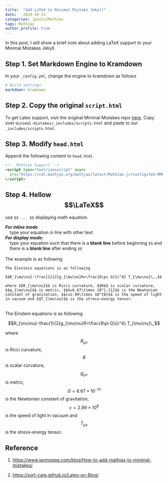 ```yaml
---
title:  "Add LaTeX to Minimal Mistake Jekyll"
date:   2020-10-31
categories: /posts/MathJax
tags: MathJax
author_profile: true
---
```


In this post, I will show a brief note about adding LaTeX support to your Minimal Mistakes Jekyll.


## Step 1. Set Markdown Engine to Kramdown

In your `_config.yml`, change the engine to kramdown as follows

```yml
# Build settings
markdown: kramdown
```

## Step 2. Copy the original `script.html`

To get Latex support, visit the original Minimal Mistakes repo [here](https://github.com/mmistakes/minimal-mistakes). Copy over `minimal-mistakes/_includes/scripts.html` and paste to our `_includes/scripts.html`.

## Step 3. Modify `head.html`

Append the following content to `head.html`.

```html
<!-- Mathjax Support -->
<script type="text/javascript" async
  src="https://cdn.mathjax.org/mathjax/latest/MathJax.js?config=TeX-MML-AM_CHTML">
</script>
```

## Step 4. Hellow $$\LaTeX$$


use `$$ ... $$` displaying math equation.

<div>
<strong><em>For inline mode</em></strong>
<div style="margin-left:1em;">
    type your equation in line with other text
</div>
<strong><em>For display mode:</em></strong>
<div style="margin-left:1em;">
    type your equation such that there is a <b>blank line</b> before beginning <code>$$</code> and there is a <b>blank line</b> after ending <code>$$</code>
</div>
</div>
<br>
The example is as following

```
The Einstein equations is as following

$$R_{\mu\nu}-\frac{1}{2}g_{\mu\nu}R=\frac{8\pi G}{c^4} T_{\mu\nu}\,,$$

where $$R_{\mu\nu}$$ is Ricci curvature, $$R$$ is scalar curvature, $$g_{\mu\nu}$$ is metric, $$G=6.67\times 10^{-11}$$ is the Newtonian constant of gravitation, $$c=2.99\times 10^{8}$$ is the speed of light in vacuum and $$T_{\mu\nu}$$ is the stress–energy tensor.
```
<br>
The Einstein equations is as following

$$R_{\mu\nu}-\frac{1}{2}g_{\mu\nu}R=\frac{8\pi G}{c^4} T_{\mu\nu}\,,$$

where $$R_{\mu\nu}$$ is Ricci curvature, $$R$$ is scalar curvature, $$g_{\mu\nu}$$ is metric, $$G=6.67\times 10^{-11}$$ is the Newtonian constant of gravitation, $$c=2.99\times 10^{8}$$ is the speed of light in vacuum and $$T_{\mu\nu}$$ is the stress–energy tensor.


## Reference

1. https://www.janmeppe.com/blog/How-to-add-mathjax-to-minimal-mistakes/

2. https://sort-care.github.io/Latex-on-Blog/
